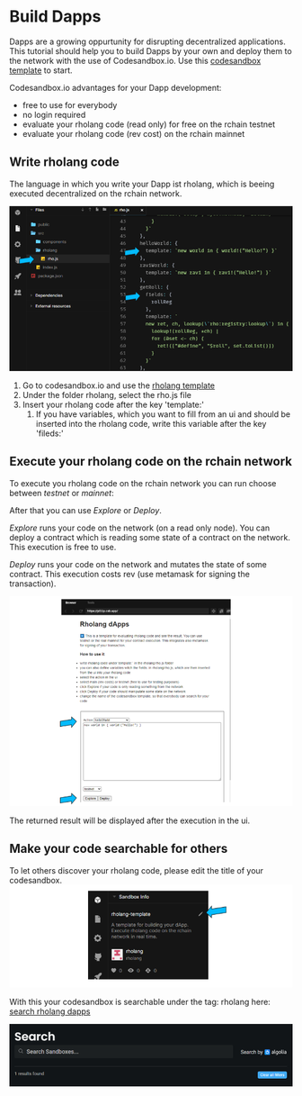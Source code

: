 # Build Dapps

Dapps are a growing oppurtunity for disrupting decentralized applications. This tutorial should help you to build Dapps by your own and deploy them to the network with the use of Codesandbox.io. Use this [codesandbox template](https://codesandbox.io/s/rholang-template-jd55p?file=/src/rholang/rho.js) to start.

Codesandbox.io advantages for your Dapp development:

- free to use for everybody
- no login required
- evaluate your rholang code (read only) for free on the rchain testnet
- evaluate your rholang code (rev cost) on the rchain mainnet

## Write rholang code

The language in which you write your Dapp ist rholang, which is beeing executed decentralized on the rchain network.

![rholang-code](./images/rho-file.png)

1. Go to codesandbox.io and use the [rholang template](https://codesandbox.io/s/rholang-template-jd55p?file=/src/rholang/rho.js)
1. Under the folder rholang, select the rho.js file
1. Insert your rholang code after the key 'template:'
   1. If you have variables, which you want to fill from an ui and should be inserted into the rholang code, write this variable after the key 'fileds:'

## Execute your rholang code on the rchain network

To execute you rholang code on the rchain network you can run choose between _testnet_ or _mainnet_:

After that you can use _Explore_ or _Deploy_.

_Explore_ runs your code on the network (on a read only node). You can deploy a contract which is reading some state of a contract on the network. This execution is free to use.

_Deploy_ runs your code on the network and mutates the state of some contract. This execution costs rev (use metamask for signing the transaction).

![view](./images/rho-view.png)

The returned result will be displayed after the execution in the ui.

## Make your code searchable for others

To let others discover your rholang code, please edit the title of your codesandbox.
![title](./images/rho-title.png)

With this your codesandbox is searchable under the tag: rholang here: [search rholang dapps](https://codesandbox.io/search?refinementList%5Btags%5D%5B0%5D=rholang&page=1&configure%5BhitsPerPage%5D=12)

![search](./images/rho-search.png)
